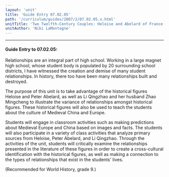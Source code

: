 ```yaml
---
layout: 'unit'
title: 'Guide Entry 07.02.05'
path: '/curriculum/guides/2007/2/07.02.05.x.html'
unitTitle: 'Two Twelfth-Century Couples: Heloise and Abelard of France and Li Qingzhao and Zhao Mingcheng of China'
unitAuthor: 'Niki LaMontagne'
---
```


<body>
<hr/>
 <h4>
  Guide Entry to 07.02.05:
 </h4>
 <p>
  Relationships are an integral part of high school. Working in a large magnet high school, whose student body is populated by 20 surrounding school districts, I have witnessed the creation and demise of many student relationships. In history, there too have been many relationships built and destroyed.
 </p>
<p>
  The purpose of this unit is to take advantage of the historical figures Heloise and Peter Abelard, as well as Li Qingzhao and her husband Zhao Mingcheng to illustrate the variance of relationships amongst historical figures. These historical figures will also be used to teach the students about the culture of Medieval China and Europe.
 </p>
<p>
  Students will engage in classroom activities such as making predictions about Medieval Europe and China based on images and facts. The students will also participate in a variety of class activities that analyze primary sources from Heloise, Peter Abelard, and Li Qingzhao. Through the activities of the unit, students will critically examine the relationships presented in the literature of these figures in order to create a cross-cultural identification with the historical figures, as well as making a connection to the types of relationships that exist in the students' lives.
 </p>
<p>
  (Recommended for World History, grade 9.)
 </p>

</body>
